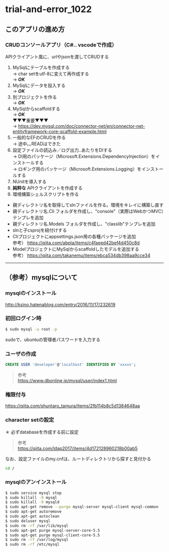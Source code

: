 # trial-and-error_1022
## このアプリの進め方
### CRUDコンソールアプリ（C#.. vscodeで作成）
APIクライアント風に、urlやjsonを渡してCRUDする
1. MySqlにテーブルを作成する  
-> char setをutf-8に変えて再作成する  
-> ***OK***
1. MySqlにデータを投入する  
-> ***OK***
1. 別プロジェクトを作る  
-> ***OK***
1. MySqlからscaffoldする  
-> ***OK***  
▼▼▼重要▼▼▼  
-> https://dev.mysql.com/doc/connector-net/en/connector-net-entityframework-core-scaffold-example.html  
1. 一般的なEFのCRUDを作る  
-> 途中｡｡READはできた
1. 設定ファイルの読込み／ログ出力..あたりをDIする  
-> DI用のパッケージ（Microsoft.Extensions.DependencyInjection）をインストールする  
-> ロギング用のパッケージ（Microsoft.Extensions.Logging）をインストールする
1. NUnitを導入する
1. **純粋な** APIクライアントを作成する
1. 環境構築シェルスクリプトを作る  
  - 親ディレクトリ名を取得してslnファイルを作る。環境をキレイに構築し直す
  - 親ディレクトリ名.Cli フォルダを作成し、"console"（実際はWebかつMVC）テンプレを追加
  - 親ディレクトリ名.Models フォルダを作成し、"classlib"テンプレを追加
  - slnと子csprojを紐付けする
  - Cliプロジェクトにappsettings.json用の各種パッケージを追加  
  参考） https://qiita.com/abpla/items/c4faeed42bef4d450c8d
  - ModelプロジェクトにMySqlからscaffoldしたモデルを追加する  
  参考） https://qiita.com/takanemu/items/ebca534db398aa9cce34  
---
## （参考）mysqlについて
### mysqlのインストール
http://ksino.hatenablog.com/entry/2016/11/17/232619
### 初回ログイン時
```bash
$ sudo mysql -u root -p
```
sudoで、ubuntuの管理者パスワードを入力する
### ユーザの作成
```sql
CREATE USER 'developer'@'localhost' IDENTIFIED BY 'xxxxx';
```
> 参考  
> https://www.dbonline.jp/mysql/user/index1.html

### 権限付与
https://qiita.com/shuntaro_tamura/items/2fb114b8c5d1384648aa  
### character setの設定
＊ 必ずdatabaseを作成する前に設定
> 参考  
> https://qiita.com/ldap2017/items/4d172128960218b00ab5

なお、設定ファイルのmy.cnfは、ルートディレクトリから探すと見付かる
```bash
cd /
```
### mysqlのアンインストール
```bash
$ sudo service mysql stop
$ sudo killall -9 mysql
$ sudo killall -9 mysqld
$ sudo apt-get remove --purge mysql-server mysql-client mysql-common
$ sudo apt-get autoremove
$ sudo apt-get autoclean
$ sudo deluser mysql
$ sudo rm -rf /var/lib/mysql
$ sudo apt-get purge mysql-server-core-5.5
$ sudo apt-get purge mysql-client-core-5.5
$ sudo rm -rf /var/log/mysql
$ sudo rm -rf /etc/mysql
```
